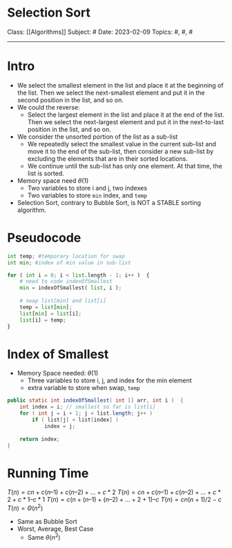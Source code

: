 # Selection Sort
Class: [[Algorithms]]
Subject: #
Date: 2023-02-09
Topics: #, #, # 

---

# Intro 

- We select the smallest element in the list and place it at the beginning of the list. Then we select the next-smallest element and put it in the second position in the list, and so on.
- We could the reverse:
	- Select the largest element in the list and place it at  the end of the list. Then we select the next-largest element and put it in the next-to-last position in the list, and so on.
- We consider the unsorted portion of the list as a sub-list
	- We repeatedly select the smallest value in the  current sub-list and move it to the end of the sub-list, then consider a new sub-list by  excluding the elements that are in their sorted locations.
	- We continue until the sub-list has only one element. At that time, the list is sorted.
- Memory space need $\theta(1)$
	- Two variables to store i and j, two indexes
	- Two variables to store `min` index, and `temp`
- Selection Sort, contrary to Bubble Sort, is NOT a STABLE sorting algorithm.
# Pseudocode

```python
int temp; #temporary location for swap  
int min; #index of min value in sub-list  

for ( int i = 0; i < list.length - 1; i++ )  {  
	# need to code indexOfSmallest  
	min = indexOfSmallest( list, i );  
	
	# swap list[min] and list[i]  
	temp = list[min];  
	list[min] = list[i];  
	list[i] = temp;  
}
```

# Index of Smallest
- Memory Space needed: $\theta(1)$
	- Three variables to store i, j, and index for the min element
	- extra variable to store when swap, `temp`
```java
public static int indexOfSmallest( int [] arr, int i )  {  
	int index = i; // smallest so far is list[i]  
	for ( int j = i + 1; j < list.length; j++ )
		if ( list[j] < list[index] )  
			index = j;  
		  
	return index;  
}
```

# Running Time
$T( n ) = c n + c ( n – 1 ) + c ( n – 2 ) + ... + c * 2$
$T( n ) = c n + c ( n – 1 ) + c ( n – 2 ) + ... + c * 2 + c * 1 – c * 1$ 
$T( n ) = c ( n + ( n – 1 ) + ( n – 2 ) + ... + 2 + 1 ) – c$
$T( n ) = c n ( n + 1 ) / 2 - c$
$T( n ) = Θ( n^2)$

- Same as Bubble Sort
- Worst, Average, Best Case
	- Same $\theta(n^2)$

